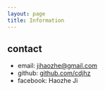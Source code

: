 ```yaml
---
layout: page
title: Information
---
```

## contact
- email: jihaozhe@gmail.com
- github: <a href="https://www.github.com/cdjhz">github.com/cdjhz</a>
- facebook: Haozhe Ji

